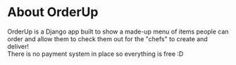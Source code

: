 # About OrderUp
OrderUp is a Django app built to show a made-up menu of items people can order and allow them to check them out for the "chefs" to create and deliver!  
There is no payment system in place so everything is free :D
